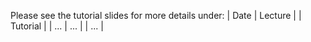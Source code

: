 Please see the tutorial slides for more details under:
| Date | Lecture | | Tutorial |
|  ...    | ...        | |   ...       |
